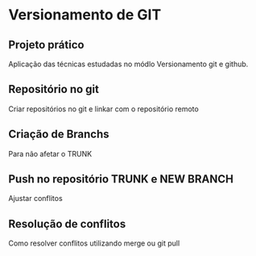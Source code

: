 # Versionamento de GIT

## Projeto prático
Aplicação das técnicas estudadas no módlo Versionamento git e github.

## Repositório no git
Criar repositórios no git e linkar com o repositório remoto

## Criação de Branchs
Para não afetar o TRUNK

## Push no repositório TRUNK e NEW BRANCH
Ajustar conflitos

## Resolução de conflitos
Como resolver conflitos utilizando merge ou git pull
